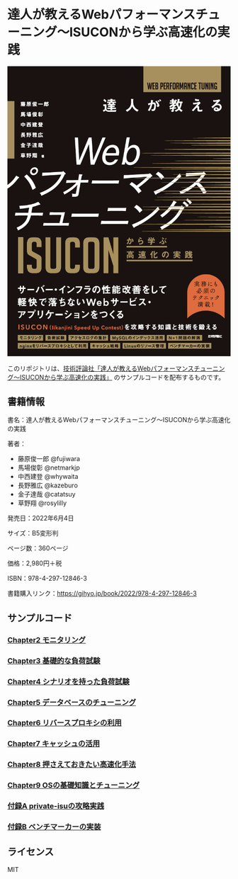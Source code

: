 # 達人が教えるWebパフォーマンスチューニング〜ISUCONから学ぶ高速化の実践

![](cover.png)

このリポジトリは、[技術評論社「達人が教えるWebパフォーマンスチューニング〜ISUCONから学ぶ高速化の実践」](https://gihyo.jp/book/2022/978-4-297-12846-3) のサンプルコードを配布するものです。

## 書籍情報

書名：達人が教えるWebパフォーマンスチューニング〜ISUCONから学ぶ高速化の実践

著者：
- 藤原俊一郎 @fujiwara
- 馬場俊彰 @netmarkjp
- 中西建登 @whywaita
- 長野雅広 @kazeburo
- 金子達哉 @catatsuy
- 草野翔 @rosylilly

発売日：2022年6月4日

サイズ：B5変形判

ページ数：360ページ

価格：2,980円＋税

ISBN：978-4-297-12846-3

書籍購入リンク：https://gihyo.jp/book/2022/978-4-297-12846-3

## サンプルコード

### [Chapter2 モニタリング](chapter-2/README.md)

### [Chapter3 基礎的な負荷試験](chapter-3/README.md)

### [Chapter4 シナリオを持った負荷試験](chapter-4/README.md)

### [Chapter5 データベースのチューニング](chapter-5/README.md)

### [Chapter6 リバースプロキシの利用](chapter-6/README.md)

### [Chapter7 キャッシュの活用](chapter-7/README.md)

### [Chapter8 押さえておきたい高速化手法](chapter-8/README.md)

### [Chapter9 OSの基礎知識とチューニング](chapter-9/README.md)

### [付録A private-isuの攻略実践](appendix-A/README.md)

### [付録B ベンチマーカーの実装](appendix-B/example)

## ライセンス

MIT
